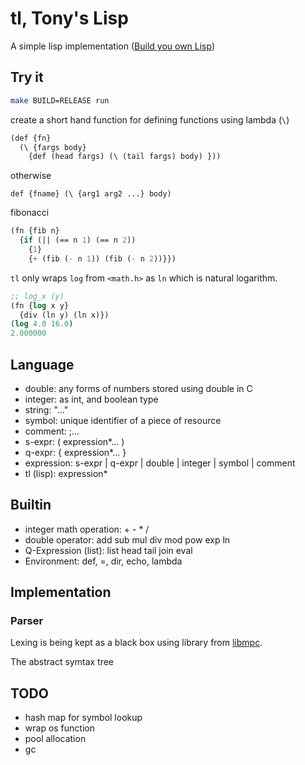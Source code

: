 # tl, Tony's Lisp

A simple lisp implementation ([Build you own Lisp](http://www.buildyourownlisp.com))
## Try it
```bash
make BUILD=RELEASE run
```

create a short hand function for defining functions using lambda (`\`)
```lisp
(def {fn} 
  (\ {fargs body} 
    {def (head fargs) (\ (tail fargs) body) }))
```
otherwise
```
def {fname} (\ {arg1 arg2 ...} body)
```
fibonacci
```lisp
(fn {fib n}
  {if (|| (== n 1) (== n 2))
    {1}
    {+ (fib (- n 1)) (fib (- n 2))}})
```

`tl` only wraps `log` from `<math.h>` as `ln` which is natural logarithm.
```lisp
;; log_x (y)
(fn {log x y}
  {div (ln y) (ln x)})
(log 4.0 16.0)
2.000000
```

## Language

- double: any forms of numbers stored using double in C
- integer: as int, and boolean type
- string: "..."
- symbol: unique identifier of a piece of resource
- comment: ;...
- s-expr: ( expression*... )
- q-expr: { expression*... }
- expression: s-expr |  q-expr | double | integer | symbol | comment
- tl (lisp): expression*

## Builtin

- integer math operation: + - * /
- double operator: add sub mul div mod pow exp ln
- Q-Expression (list): list head tail join eval
- Environment: def, =, dir, echo, lambda

## Implementation

### Parser
Lexing is being kept as a black box using library from [libmpc](https://github.com/orangeduck/mpc).

The abstract symtax tree

## TODO

- hash map for symbol lookup
- wrap os function
- pool allocation
- gc
